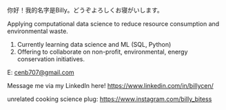 你好！我的名字是Billy。どうぞよろしくお寝がいします。

Applying computational data science to reduce resource consumption and environmental waste.
  1) Currently learning data science and ML (SQL, Python)
  2) Offering to collaborate on non-profit, environmental, energy conservation initiatives.





E: cenb707@gmail.com

Message me via my LinkedIn here! https://www.linkedin.com/in/billycen/

unrelated cooking science plug: https://www.instagram.com/billy_bitess

<!---
bcen707/bcen707 is a ✨ special ✨ repository because its `README.md` (this file) appears on your GitHub profile.
You can click the Preview link to take a look at your changes.
--->
